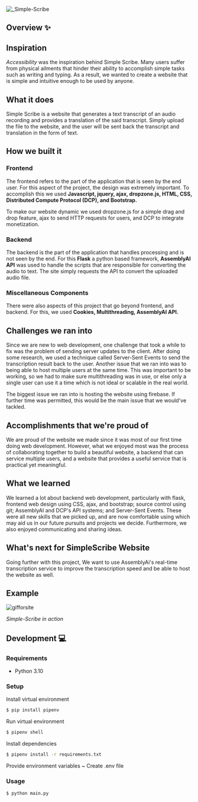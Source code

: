 ![_Simple-Scribe](https://user-images.githubusercontent.com/84144584/168478365-88fae434-a6a6-4846-a49d-ac8a8004872c.png)

## Overview :sparkles:
## Inspiration

_Accessibility_ was the inspiration behind Simple Scribe. Many users suffer from physical ailments that hinder their ability to accomplish simple tasks such as writing and typing. As a result, we wanted to create a website that is simple and intuitive enough to be used by anyone.

## What it does

Simple Scribe is a website that generates a text transcript of an audio recording and provides a translation of the said transcript. Simply upload the file to the website, and the user will be sent back the transcript and translation in the form of text.

## How we built it
### Frontend
The frontend refers to the part of the application that is seen by the end user. For this aspect of the project, the design was extremely important. To accomplish this we used **Javascript, jquery, ajax, dropzone.js, HTML, CSS, Distributed Compute Protocol (DCP), and Bootstrap.**

To make our website dynamic we used dropzone.js for a simple drag and drop feature, ajax to send HTTP requests for users, and DCP to integrate monetization.

### Backend
The backend is the part of the application that handles processing and is not seen by the end. For this **Flask** a python based framework, **AssemblyAI API** was used to handle the scripts that are responsible for converting the audio to text. The site simply requests the API to convert the uploaded audio file.

### Miscellaneous Components
There were also aspects of this project that go beyond frontend, and backend. For this, we used **Cookies, Multithreading, AssemblyAI API.** 

## Challenges we ran into

Since we are new to web development, one challenge that took a while to fix was the problem of sending server updates to the client. After doing some research, we used a technique called Server-Sent Events to send the transcription result back to the user. Another issue that we ran into was to being able to host multiple users at the same time. This was important to be working, so we had to make sure multithreading was in use, or else only a single user can use it a time which is not ideal or scalable in the real world.

The biggest issue we ran into is hosting the website using firebase. If further time was permitted, this would be the main issue that we would've tackled.

## Accomplishments that we're proud of

We are proud of the website we made since it was most of our first time doing web development. However, what we enjoyed most was the process of collaborating together to build a beautiful website, a backend that can service multiple users, and a website that provides a useful service that is practical yet meaningful.

## What we learned

We learned a lot about backend web development, particularly with flask, frontend web design using CSS, ajax, and bootstrap; source control using git; AssemblyAI and DCP's API systems; and Server-Sent Events. These were all new skills that we picked up, and are now comfortable using which may aid us in our future pursuits and projects we decide. Furthermore, we also enjoyed communicating and sharing ideas. 

## What's next for SimpleScribe Website

Going further with this project, We want to use AssemblyAi's real-time transcription service to improve the transcription speed and be able to host the website as well. 


## Example 
![gifforsite](https://user-images.githubusercontent.com/84144584/168483395-15c88c39-2624-4ffc-8947-01169f84ab8c.gif)


_Simple-Scribe in action_



## Development :computer:
### Requirements
- Python 3.10

### Setup
Install virtual environment
```sh
$ pip install pipenv
```

Run virtual environment
```sh
$ pipenv shell
```

Install dependencies
```sh
$ pipenv install -r requirements.txt
```

Provide environment variables ~ Create .env file

### Usage
```sh
$ python main.py
```

